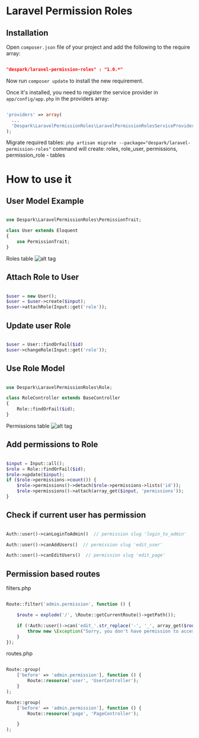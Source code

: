 # Laravel Permission Roles

## Installation

Open `composer.json` file of your project and add the following to the require array:
```json

"despark/laravel-permission-roles" : "1.0.*"

```

Now run `composer update` to install the new requirement.

Once it's installed, you need to register the service provider in `app/config/app.php` in the providers array:
```php

'providers' => array(
  ...
  'Despark\LaravelPermissionRoles\LaravelPermissionRolesServiceProvider',
);

```

Migrate required tables:
`php artisan migrate --package="despark/laravel-permission-roles"`
command will create: roles, role_user, permissions, permission_role - tables

# How to use it

## User Model Example

```php

use Despark\LaravelPermissionRoles\PermissionTrait;

class User extends Eloquent
{
    use PermissionTrait;
}

```
Roles table
![alt tag](https://cloud.githubusercontent.com/assets/11192578/8034023/979fe46c-0dec-11e5-8173-6e254395520a.png)

## Attach Role to User

```php

$user = new User();
$user = $user->create($input);
$user->attachRole(Input::get('role'));

```

## Update user Role

```php

$user = User::findOrFail($id)
$user->changeRole(Input::get('role'));

```

## Use Role Model

```php

use Despark\LaravelPermissionRoles\Role;

class RoleController extends BaseController
{
	Role::findOrFail($id);
}

```

Permissions table
![alt tag](https://cloud.githubusercontent.com/assets/11192578/8034024/997ece6a-0dec-11e5-9878-c1478f07f527.png)
## Add permissions to Role

```php

$input = Input::all();
$role = Role::findOrFail($id);
$role->update($input);
if ($role->permissions->count()) {
    $role->permissions()->detach($role->permissions->lists('id'));
    $role->permissions()->attach(array_get($input, 'permissions'));
}

```

## Check if current user has permission

```php

Auth::user()->canLoginToAdmin()  // permission slug 'login_to_admin'

Auth::user()->canAddUsers()  // permission slug 'edit_user'

Auth::user()->canEditUsers()  // permission slug 'edit_page'

```

## Permission based routes

filters.php

```php

Route::filter('admin.permission', function () {

    $route = explode('/', \Route::getCurrentRoute()->getPath());

    if (!Auth::user()->can('edit_'.str_replace('-', '_', array_get($route, 1)))) {
        throw new \Exception("Sorry, you don't have permission to access this page.");
    }
});

```
routes.php

```php

Route::group(
    ['before' => 'admin.permission'], function () {
        Route::resource('user', 'UserController');
    }
);

Route::group(
    ['before' => 'admin.permission'], function () {
        Route::resource('page', 'PageController');

    }
);

```










